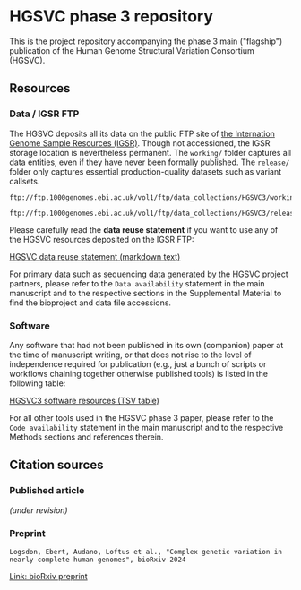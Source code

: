 # HGSVC phase 3 repository

This is the project repository accompanying the phase 3 main ("flagship") publication of the Human Genome Structural Variation Consortium (HGSVC).

## Resources

### Data / IGSR FTP

The HGSVC deposits all its data on the public FTP site of [the Internation Genome Sample Resources (IGSR)](https://www.internationalgenome.org/).
Though not accessioned, the IGSR storage location is nevertheless permanent. The `working/` folder captures all data entities, even if they have
never been formally published. The `release/` folder only captures essential production-quality datasets such as variant callsets.

```
ftp://ftp.1000genomes.ebi.ac.uk/vol1/ftp/data_collections/HGSVC3/working/

ftp://ftp.1000genomes.ebi.ac.uk/vol1/ftp/data_collections/HGSVC3/release/
```

Please carefully read the **data reuse statement** if you want to use any of the HGSVC resources deposited on the IGSR FTP:

[HGSVC data reuse statement (markdown text)](https://ftp.1000genomes.ebi.ac.uk/vol1/ftp/data_collections/HGSVC3/README_HGSVC3_datareuse_statement.md)

For primary data such as sequencing data generated by the HGSVC project partners, please refer to the `Data availability` statement
in the main manuscript and to the respective sections in the Supplemental Material to find the bioproject and data file accessions.

### Software

Any software that had not been published in its own (companion) paper at the time of manuscript writing,
or that does not rise to the level of independence required for publication (e.g., just a bunch of scripts
or workflows chaining together otherwise published tools) is listed in the following table:

[HGSVC3 software resources (TSV table)](software.tsv)

For all other tools used in the HGSVC phase 3 paper, please refer to the `Code availability` statement
in the main manuscript and to the respective Methods sections and references therein.

## Citation sources

### Published article

*(under revision)*

### Preprint

```
Logsdon, Ebert, Audano, Loftus et al., "Complex genetic variation in nearly complete human genomes", bioRxiv 2024
```

[Link: bioRxiv preprint](https://doi.org/10.1101/2024.09.24.614721)
